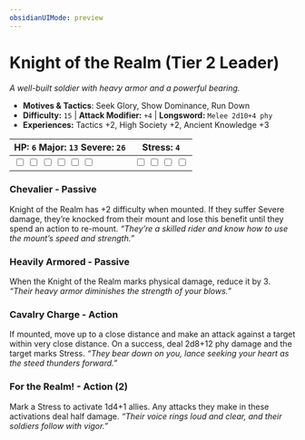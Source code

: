```yaml
---
obsidianUIMode: preview
---
```

# Knight of the Realm (Tier 2 Leader)

*A well-built soldier with heavy armor and a powerful bearing.*

- **Motives & Tactics**: Seek Glory, Show Dominance, Run Down
- **Difficulty:** `15` | **Attack Modifier:** `+4` | **Longsword:** `Melee 2d10+4 phy`
- **Experiences:** Tactics +2, High Society +2, Ancient Knowledge +3

| HP: `6` Major: `13` Severe: `26` | Stress: `4` |
|--|--|
|  <input type="checkbox" unchecked id="bdc72af8"> <input type="checkbox" unchecked id="3529214f"> <input type="checkbox" unchecked id="94e05f2b"> <input type="checkbox" unchecked id="d3890ed1"> <input type="checkbox" unchecked id="ba13a874"> <input type="checkbox" unchecked id="454d29de"> |  <input type="checkbox" unchecked id="2dab643b"> <input type="checkbox" unchecked id="7594870c"> <input type="checkbox" unchecked id="1723875d"> <input type="checkbox" unchecked id="4048c58c"> |

### Chevalier - Passive

Knight of the Realm has +2 difficulty when mounted. If they suffer Severe damage, they’re knocked from their mount and lose this benefit until they spend an action to re-mount. *“They’re a skilled rider and know how to use the mount’s speed and strength.”*

### Heavily Armored - Passive

When the Knight of the Realm marks physical damage, reduce it by 3. *“Their heavy armor diminishes the strength of your blows.”*

### Cavalry Charge - Action

If mounted, move up to a close distance and make an attack against a target within very close distance. On a success, deal 2d8+12 phy damage and the target marks Stress. *“They bear down on you, lance seeking your heart as the steed thunders forward.”*

### For the Realm! - Action (2)

Mark a Stress to activate 1d4+1 allies. Any attacks they make in these activations deal half damage. *“Their voice rings loud and clear, and their soldiers follow with vigor.”*


